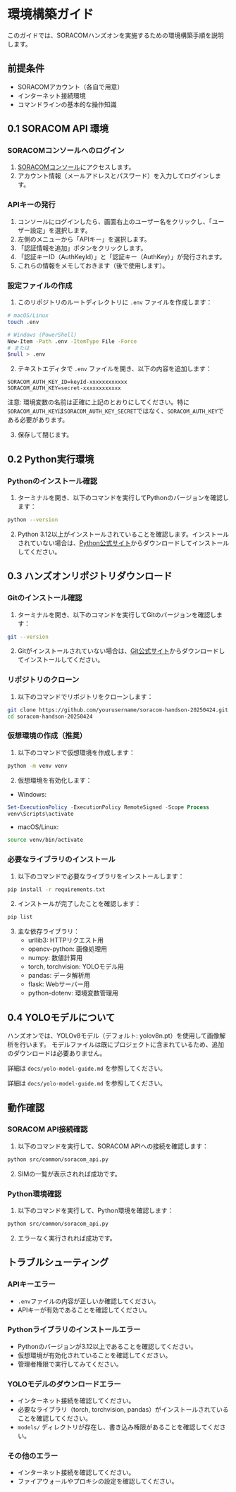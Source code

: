 # 環境構築ガイド

このガイドでは、SORACOMハンズオンを実施するための環境構築手順を説明します。

## 前提条件

- SORACOMアカウント（各自で用意）
- インターネット接続環境
- コマンドラインの基本的な操作知識

## 0.1 SORACOM API 環境

### SORACOMコンソールへのログイン

1. [SORACOMコンソール](https://console.soracom.io/)にアクセスします。
2. アカウント情報（メールアドレスとパスワード）を入力してログインします。

### APIキーの発行

1. コンソールにログインしたら、画面右上のユーザー名をクリックし、「ユーザー設定」を選択します。
2. 左側のメニューから「APIキー」を選択します。
3. 「認証情報を追加」ボタンをクリックします。
4. 「認証キーID（AuthKeyId）」と「認証キー（AuthKey）」が発行されます。
5. これらの情報をメモしておきます（後で使用します）。

### 設定ファイルの作成

1. このリポジトリのルートディレクトリに `.env` ファイルを作成します：

```bash
# macOS/Linux
touch .env

# Windows (PowerShell)
New-Item -Path .env -ItemType File -Force
# または
$null > .env
```

2. テキストエディタで `.env` ファイルを開き、以下の内容を追加します：

```
SORACOM_AUTH_KEY_ID=keyId-xxxxxxxxxxxx
SORACOM_AUTH_KEY=secret-xxxxxxxxxxxx
```

注意: 環境変数の名前は正確に上記のとおりにしてください。特に`SORACOM_AUTH_KEY`は`SORACOM_AUTH_KEY_SECRET`ではなく、`SORACOM_AUTH_KEY`である必要があります。

3. 保存して閉じます。

## 0.2 Python実行環境

### Pythonのインストール確認

1. ターミナルを開き、以下のコマンドを実行してPythonのバージョンを確認します：

```bash
python --version
```

2. Python 3.12以上がインストールされていることを確認します。インストールされていない場合は、[Python公式サイト](https://www.python.org/downloads/)からダウンロードしてインストールしてください。


## 0.3 ハンズオンリポジトリダウンロード

### Gitのインストール確認

1. ターミナルを開き、以下のコマンドを実行してGitのバージョンを確認します：

```bash
git --version
```

2. Gitがインストールされていない場合は、[Git公式サイト](https://git-scm.com/downloads)からダウンロードしてインストールしてください。

### リポジトリのクローン

1. 以下のコマンドでリポジトリをクローンします：

```bash
git clone https://github.com/yourusername/soracom-handson-20250424.git
cd soracom-handson-20250424
```

### 仮想環境の作成（推奨）

1. 以下のコマンドで仮想環境を作成します：

```bash
python -m venv venv
```

2. 仮想環境を有効化します：

- Windows:
```powershell
Set-ExecutionPolicy -ExecutionPolicy RemoteSigned -Scope Process
venv\Scripts\activate
```

- macOS/Linux:
```bash
source venv/bin/activate
```

### 必要なライブラリのインストール

1. 以下のコマンドで必要なライブラリをインストールします：

```bash
pip install -r requirements.txt
```

2. インストールが完了したことを確認します：

```bash
pip list
```

3. 主な依存ライブラリ：
   - urllib3: HTTPリクエスト用
   - opencv-python: 画像処理用
   - numpy: 数値計算用
   - torch, torchvision: YOLOモデル用
   - pandas: データ解析用
   - flask: Webサーバー用
   - python-dotenv: 環境変数管理用


## 0.4 YOLOモデルについて

ハンズオンでは、YOLOv8モデル（デフォルト: yolov8n.pt）を使用して画像解析を行います。
モデルファイルは既にプロジェクトに含まれているため、追加のダウンロードは必要ありません。

詳細は `docs/yolo-model-guide.md` を参照してください。

詳細は `docs/yolo-model-guide.md` を参照してください。

## 動作確認

### SORACOM API接続確認

1. 以下のコマンドを実行して、SORACOM APIへの接続を確認します：

```bash
python src/common/soracom_api.py
```

2. SIMの一覧が表示されれば成功です。

### Python環境確認

1. 以下のコマンドを実行して、Python環境を確認します：

```bash
python src/common/soracom_api.py
```

2. エラーなく実行されれば成功です。

## トラブルシューティング

### APIキーエラー

- `.env`ファイルの内容が正しいか確認してください。
- APIキーが有効であることを確認してください。

### Pythonライブラリのインストールエラー

- Pythonのバージョンが3.12以上であることを確認してください。
- 仮想環境が有効化されていることを確認してください。
- 管理者権限で実行してみてください。

### YOLOモデルのダウンロードエラー

- インターネット接続を確認してください。
- 必要なライブラリ（torch, torchvision, pandas）がインストールされていることを確認してください。
- `models/` ディレクトリが存在し、書き込み権限があることを確認してください。

### その他のエラー

- インターネット接続を確認してください。
- ファイアウォールやプロキシの設定を確認してください。
